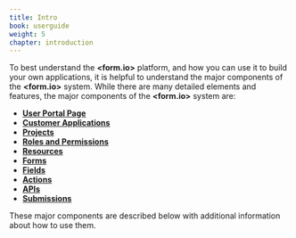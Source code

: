 ```yaml
---
title: Intro
book: userguide
weight: 5
chapter: introduction
---
```

To best understand the **&lt;<span class="text-primary">form</span>.<span class="text-secondary">io</span>&gt;** platform, and how you can use it to build your own applications, it is helpful to understand the major components of the **&lt;<span class="text-primary">form</span>.<span class="text-secondary">io</span>&gt;** system.   While there are many detailed elements and features, the major components of the **&lt;<span class="text-primary">form</span>.<span class="text-secondary">io</span>&gt;** system are:

- [**User Portal Page**](/userguide/#user-portal-page)
- [**Customer Applications**](/userguide/#cutomer-applications)
- [**Projects**](/userguide/#projects)
- [**Roles and Permissions**](/userguide/#roles-and-permissions)
- [**Resources**](/userguide/#resources)
- [**Forms**](/userguide/#forms)
- [**Fields**](/userguide/#form-components)
- [**Actions**](/userguide/#actions)
- [**APIs**](/api/)
- [**Submissions**](/userguide/#submissions)

These major components are described below with additional information about how to use them.
